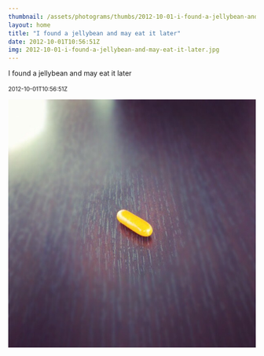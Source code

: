```yaml
---
thumbnail: /assets/photograms/thumbs/2012-10-01-i-found-a-jellybean-and-may-eat-it-later.jpg
layout: home
title: "I found a jellybean and may eat it later"
date: 2012-10-01T10:56:51Z
img: 2012-10-01-i-found-a-jellybean-and-may-eat-it-later.jpg
---
```


I found a jellybean and may eat it later

<small>2012-10-01T10:56:51Z</small>

![I found a jellybean and may eat it later](2012-10-01-i-found-a-jellybean-and-may-eat-it-later.jpg)

